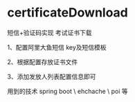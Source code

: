 # certificateDownload
短信+验证码实现 考试证书下载

1、配置阿里大鱼短信 key及短信模板

2、根据配置存放证书文件

3、添加发放人列表配置信息即可

用到的技术 spring boot \ ehchache \ poi 等

